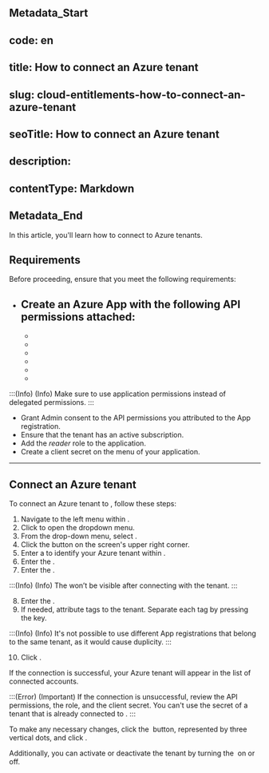 ## Metadata_Start 
## code: en
## title: How to connect an Azure tenant 
## slug: cloud-entitlements-how-to-connect-an-azure-tenant 
## seoTitle: How to connect an Azure tenant 
## description:  
## contentType: Markdown 
## Metadata_End
In this article, you'll learn how to connect  to Azure tenants.

## Requirements

Before proceeding, ensure that you meet the following requirements:

- Create an Azure App with the following API permissions attached:
    - 
    - 
    - 
    - 
    - 
    - 
    - 

:::(Info) (Info)
Make sure to use application permissions instead of delegated permissions.
:::

- Grant Admin consent to the API permissions you attributed to the App registration.
- Ensure that the tenant has an active subscription.
- Add the *reader* role to the application.
- Create a client secret on the  menu of your application.

---

## Connect an Azure tenant

To connect an Azure tenant to , follow these steps:

1. Navigate to the left menu within .
2. Click  to open the dropdown menu.
3. From the drop-down menu, select .
4. Click the  button on the screen's upper right corner.
5. Enter a  to identify your Azure tenant within .
6. Enter the .
7. Enter the .

:::(Info) (Info)
The  won’t be visible after connecting with the tenant.
:::

8. Enter the .
9. If needed, attribute tags to the tenant. Separate each tag by pressing the  key.

:::(Info) (Info)
It's not possible to use different App registrations that belong to the same tenant, as it would cause duplicity.
:::

10. Click .

If the connection is successful, your Azure tenant will appear in the list of connected accounts.

:::(Error) (Important)
If the connection is unsuccessful, review the API permissions, the role, and the client secret. You can't use the secret of a tenant that is already connected to .
:::

To make any necessary changes, click the  button, represented by three vertical dots, and click .

Additionally, you can activate or deactivate the tenant by turning the  on or off.